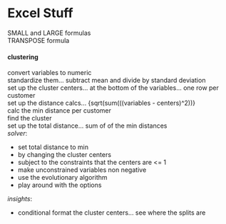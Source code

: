 # Excel Stuff

SMALL and LARGE formulas<br>
TRANSPOSE formula<br>

#### clustering
convert variables to numeric<br>
standardize them... subtract mean and divide by standard deviation<br>
set up the cluster centers... at the bottom of the variables... one row per customer<br>
set up the distance calcs... {sqrt(sum(((variables - centers)^2))}<br>
calc the min distance per customer<br>
find the cluster<br>
set up the total distance... sum of of the min distances<br>
<i>solver</i>:
* set total distance to min
* by changing the cluster centers
* subject to the constraints that the centers are <= 1
* make unconstrained variables non negative
* use the evolutionary algorithm
* play around with the options

<i>insights</i>:<br>
* conditional format the cluster centers... see where the splits are
